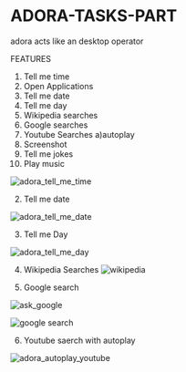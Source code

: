# ADORA-TASKS-PART
adora acts like an desktop operator 

FEATURES 

1) Tell me time
2) Open Applications
3) Tell me date
4) Tell me day
5) Wikipedia searches
6) Google searches
7) Youtube Searches
  a)autoplay
8) Screenshot
9) Tell me jokes
 10) Play music

![adora_tell_me_time](https://github.com/unitiaathiras/ADORA-TASKS-PART/assets/127323277/965323a0-49f7-4fe6-b512-0b03f7e59685)


2) Tell me date 

![adora_tell_me_date](https://github.com/unitiaathiras/ADORA-TASKS-PART/assets/127323277/981299d3-dfde-44e3-b496-a3fcd7a4b27d)


3) Tell me Day

![adora_tell_me_day](https://github.com/unitiaathiras/ADORA-TASKS-PART/assets/127323277/ebfa28a0-d3ce-4f51-b72c-b8c7a49e1ba8)

4) Wikipedia Searches
![wikipedia](https://github.com/unitiaathiras/ADORA-TASKS-PART/assets/127323277/ef0b41b2-6ae9-46ef-b49c-3c1426330358)



5) Google search

![ask_google](https://github.com/unitiaathiras/ADORA-TASKS-PART/assets/127323277/25af5e9d-d245-4f92-92e3-fe879fcacbba)


![google search](https://github.com/unitiaathiras/ADORA-TASKS-PART/assets/127323277/5a4df24c-b94f-430a-8c71-06e6ad775f62)



6) Youtube saerch with autoplay

![adora_autoplay_youtube](https://github.com/unitiaathiras/ADORA-TASKS-PART/assets/127323277/40b0b687-7903-49be-b539-9fe3cc0c32ab)

